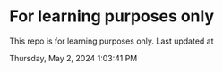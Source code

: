 # For learning purposes only
This repo is for learning purposes only.
Last updated at

Thursday, May 2, 2024 1:03:41 PM


